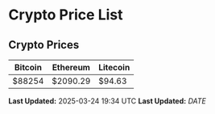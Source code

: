 # Crypto Price List

## Crypto Prices
| Bitcoin | Ethereum | Litecoin |
| ------- | -------- | -------- |
| $88254 | $2090.29 | $94.63 |
**Last Updated:** 2025-03-24 19:34 UTC
**Last Updated:** $DATE$
